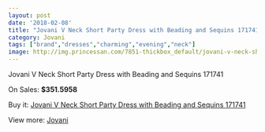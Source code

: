 ```yaml
---
layout: post
date: '2018-02-08'
title: "Jovani V Neck Short Party Dress with Beading and Sequins 171741"
category: Jovani
tags: ["brand","dresses","charming","evening","neck"]
image: http://img.princessan.com/7851-thickbox_default/jovani-v-neck-short-party-dress-with-beading-and-sequins-171741.jpg
---
```

Jovani V Neck Short Party Dress with Beading and Sequins 171741

On Sales: **$351.5958**
<a href="https://www.princessan.com/en/jovani/3447-jovani-v-neck-short-party-dress-with-beading-and-sequins-171741.html"><amp-img layout="responsive" width="600" height="600" src="//img.princessan.com/7851-thickbox_default/jovani-v-neck-short-party-dress-with-beading-and-sequins-171741.jpg" alt="Jovani V Neck Short Party Dress with Beading and Sequins 171741 0" /></a>
<a href="https://www.princessan.com/en/jovani/3447-jovani-v-neck-short-party-dress-with-beading-and-sequins-171741.html"><amp-img layout="responsive" width="600" height="600" src="//img.princessan.com/7852-thickbox_default/jovani-v-neck-short-party-dress-with-beading-and-sequins-171741.jpg" alt="Jovani V Neck Short Party Dress with Beading and Sequins 171741 1" /></a>

Buy it: [Jovani V Neck Short Party Dress with Beading and Sequins 171741](https://www.princessan.com/en/jovani/3447-jovani-v-neck-short-party-dress-with-beading-and-sequins-171741.html "Jovani V Neck Short Party Dress with Beading and Sequins 171741")

View more: [Jovani](https://www.princessan.com/en/26-jovani "Jovani")